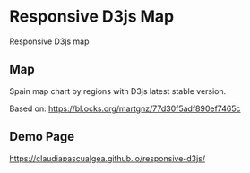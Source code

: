 # Responsive D3js Map
Responsive D3js map

## Map
Spain map chart by regions with D3js latest stable version.

Based on:
https://bl.ocks.org/martgnz/77d30f5adf890ef7465c

## Demo Page
https://claudiapascualgea.github.io/responsive-d3js/